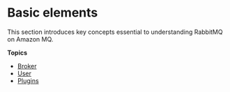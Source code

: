 # Basic elements<a name="rabbitmq-basic-elements"></a>

This section introduces key concepts essential to understanding RabbitMQ on Amazon MQ\.

**Topics**
+ [Broker](rabbitmq-basic-elements-broker.md)
+ [User](rabbitmq-basic-elements-user.md)
+ [Plugins](rabbitmq-basic-elements-plugins.md)